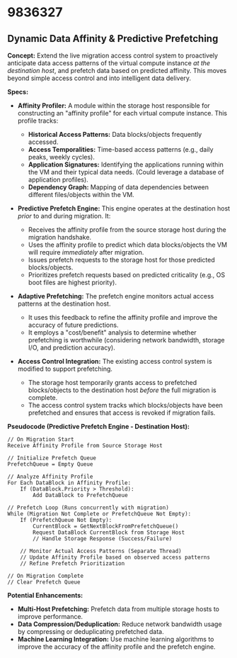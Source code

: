 # 9836327

## Dynamic Data Affinity & Predictive Prefetching

**Concept:** Extend the live migration access control system to proactively anticipate data access patterns of the virtual compute instance *at the destination host*, and prefetch data based on predicted affinity. This moves beyond simple access control and into intelligent data delivery.

**Specs:**

*   **Affinity Profiler:** A module within the storage host responsible for constructing an "affinity profile" for each virtual compute instance. This profile tracks:
    *   **Historical Access Patterns:**  Data blocks/objects frequently accessed.
    *   **Access Temporalities:** Time-based access patterns (e.g., daily peaks, weekly cycles).
    *   **Application Signatures:** Identifying the applications running within the VM and their typical data needs.  (Could leverage a database of application profiles).
    *   **Dependency Graph:**  Mapping of data dependencies between different files/objects within the VM.

*   **Predictive Prefetch Engine:** This engine operates at the destination host *prior* to and during migration. It:
    *   Receives the affinity profile from the source storage host during the migration handshake.
    *   Uses the affinity profile to predict which data blocks/objects the VM will require *immediately* after migration.
    *   Issues prefetch requests to the storage host for those predicted blocks/objects.
    *   Prioritizes prefetch requests based on predicted criticality (e.g., OS boot files are highest priority).

*   **Adaptive Prefetching:** The prefetch engine monitors actual access patterns at the destination host.
    *   It uses this feedback to refine the affinity profile and improve the accuracy of future predictions.
    *   It employs a "cost/benefit" analysis to determine whether prefetching is worthwhile (considering network bandwidth, storage I/O, and prediction accuracy).

*   **Access Control Integration:** The existing access control system is modified to support prefetching.
    *   The storage host temporarily grants access to prefetched blocks/objects to the destination host *before* the full migration is complete.
    *   The access control system tracks which blocks/objects have been prefetched and ensures that access is revoked if migration fails.

**Pseudocode (Predictive Prefetch Engine - Destination Host):**

```
// On Migration Start
Receive Affinity Profile from Source Storage Host

// Initialize Prefetch Queue
PrefetchQueue = Empty Queue

// Analyze Affinity Profile
For Each DataBlock in Affinity Profile:
    If (DataBlock.Priority > Threshold):
        Add DataBlock to PrefetchQueue

// Prefetch Loop (Runs concurrently with migration)
While (Migration Not Complete or PrefetchQueue Not Empty):
    If (PrefetchQueue Not Empty):
        CurrentBlock = GetNextBlockFromPrefetchQueue()
        Request DataBlock CurrentBlock from Storage Host
        // Handle Storage Response (Success/Failure)

    // Monitor Actual Access Patterns (Separate Thread)
    // Update Affinity Profile based on observed access patterns
    // Refine Prefetch Prioritization

// On Migration Complete
// Clear Prefetch Queue
```

**Potential Enhancements:**

*   **Multi-Host Prefetching:**  Prefetch data from multiple storage hosts to improve performance.
*   **Data Compression/Deduplication:**  Reduce network bandwidth usage by compressing or deduplicating prefetched data.
*   **Machine Learning Integration:** Use machine learning algorithms to improve the accuracy of the affinity profile and the prefetch engine.